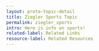 ```yaml
---
layout: proto-topic-detail
title: Ziegler Sports Topic
permalink: ziegler_sports
intro: Here is info on sports!
related-label: Related Links
resource-label: Related Resources
---
```

